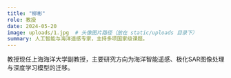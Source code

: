```yaml
---
title: "柳彬"
role: 教授
date: 2024-05-20
image: uploads/1.jpg  # 头像图片路径（放在 static/uploads 目录下）
summary: 人工智能与海洋遥感专家，主持多项国家级课题。
---
```

教授现任上海海洋大学副教授，主要研究方向为海洋智能遥感、极化SAR图像处理与深度学习模型的迁移。
